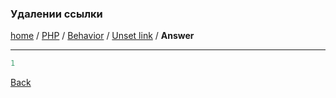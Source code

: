 ### Удалении ссылки
[home][go-home] / [PHP][go-php] / [Behavior][go-behavior] / [Unset link][go-question] / **Answer**

---

```php
1
```

[Back][go-question]


 
[go-home]: ../../../index.md
[go-php]: ../../index.md
[go-behavior]: ../index.md
[go-question]: ./index.md
